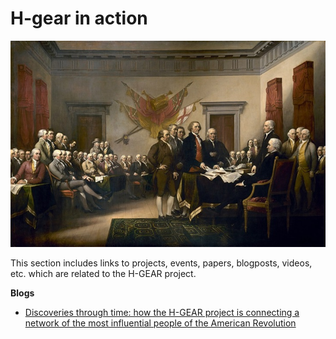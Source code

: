 # H-gear in action

![Rev](../logo.jpg)

This section includes links to projects, events, papers, blogposts, videos, etc. which are related to the H-GEAR project.

**Blogs**

- [Discoveries through time: how the H-GEAR project is connecting a network of the most influential people of the American Revolution](https://www.esciencecenter.nl/news/american-revolution/)
